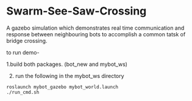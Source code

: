 # Swarm-See-Saw-Crossing
A gazebo simulation which demonstrates real time communication and response between neighbouring bots to accomplish a common tatsk of bridge crossing.


to run demo-

1.build both packages. (bot_new and mybot_ws)

2. run the following in the mybot_ws directory

```
roslaunch mybot_gazebo mybot_world.launch
./run_cmd.sh
```
